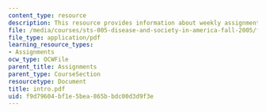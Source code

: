 ```yaml
---
content_type: resource
description: This resource provides information about weekly assignments.
file: /media/courses/sts-005-disease-and-society-in-america-fall-2005/f9d79604bf1e5bea865bbdc00d3d9f3e_intro.pdf
file_type: application/pdf
learning_resource_types:
- Assignments
ocw_type: OCWFile
parent_title: Assignments
parent_type: CourseSection
resourcetype: Document
title: intro.pdf
uid: f9d79604-bf1e-5bea-865b-bdc00d3d9f3e
---
```

